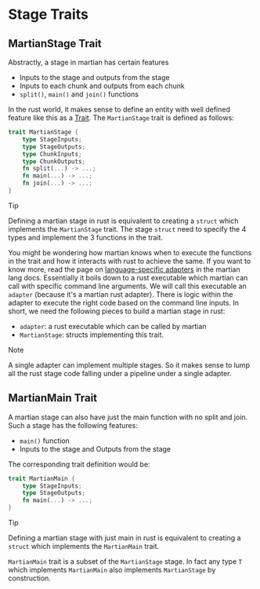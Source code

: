 # Stage Traits

## MartianStage Trait

Abstractly, a stage in martian has certain features
* Inputs to the stage and outputs from the stage
* Inputs to each chunk and outputs from each chunk
* `split()`, `main()`  and `join()` functions

In the rust world, it makes sense to define an entity with well defined feature like this as a [Trait](https://doc.rust-lang.org/1.8.0/book/traits.html). The `MartianStage` trait is defined as follows:

```rust
trait MartianStage {
    type StageInputs;
    type StageOutputs;
    type ChunkInputs;
    type ChunkOutputs;
    fn split(...) -> ...;
    fn main(...) -> ...;
    fn join(...) -> ...;
}
```

> [!TIP]
> Defining a martian stage in rust is equivalent to creating a `struct` which implements the `MartianStage` trait. The stage `struct` need to specify the 4 types and implement the 3 functions in the trait.


You might be wondering how martian knows when to execute the functions in the trait and how it interacts with rust to achieve the same. If you want to know more, read the page on [language-specific adapters](https://martian-lang.org/writing-stages/) in the martian lang docs. Essentially it boils down to a rust executable which martian can call with specific command line arguments. We will call this executable an `adapter` (because it's a martian rust adapter). There is logic within the adapter to execute the right code based on the command line inputs. In short, we need the following pieces to build a martian stage in rust:

* `adapter`: a rust executable which can be called by martian
* `MartianStage`: structs implementing this trait. 

> [!NOTE]
> A single adapter can implement multiple stages. So it makes sense to lump all the rust stage code falling under a pipeline under a single adapter.


## MartianMain Trait

A martian stage can also have just the main function with no split and join. Such a stage has the following features:
* `main()` function
* Inputs to the stage and Outputs from the stage

The corresponding trait definition would be:
```rust
trait MartianMain {
    type StageInputs;
    type StageOutputs;
    fn main(...) -> ...;
}
```
> [!TIP]
> Defining a martian stage with just main in rust is equivalent to creating a `struct` which implements the `MartianMain` trait.

`MartianMain` trait is a subset of the `MartianStage` stage. In fact any type `T` which implements `MartianMain` also implements `MartianStage` by construction.